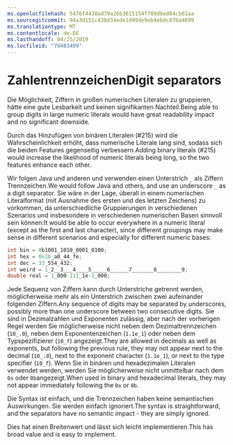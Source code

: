 ```yaml
---
ms.openlocfilehash: 5476f4438ad79a26b3615154f789d8ed04cb61aa
ms.sourcegitcommit: 94a3d151c438d34ede1d99de9eb4ebdc07ba4699
ms.translationtype: MT
ms.contentlocale: de-DE
ms.lasthandoff: 04/25/2019
ms.locfileid: "79483499"
---
```

# <a name="digit-separators"></a><span data-ttu-id="f0110-101">Zahlentrennzeichen</span><span class="sxs-lookup"><span data-stu-id="f0110-101">Digit separators</span></span>

<span data-ttu-id="f0110-102">Die Möglichkeit, Ziffern in großen numerischen Literalen zu gruppieren, hätte eine gute Lesbarkeit und keinen signifikanten Nachteil.</span><span class="sxs-lookup"><span data-stu-id="f0110-102">Being able to group digits in large numeric literals would have great readability impact and no significant downside.</span></span> 

<span data-ttu-id="f0110-103">Durch das Hinzufügen von binären Literalen (#215) wird die Wahrscheinlichkeit erhöht, dass numerische Literale lang sind, sodass sich die beiden Features gegenseitig verbessern.</span><span class="sxs-lookup"><span data-stu-id="f0110-103">Adding binary literals (#215) would increase the likelihood of numeric literals being long, so the two features enhance each other.</span></span> 

<span data-ttu-id="f0110-104">Wir folgen Java und anderen und verwenden einen Unterstrich `_` als Ziffern Trennzeichen.</span><span class="sxs-lookup"><span data-stu-id="f0110-104">We would follow Java and others, and use an underscore `_` as a digit separator.</span></span> <span data-ttu-id="f0110-105">Sie wäre in der Lage, überall in einem numerischen Literalformat (mit Ausnahme des ersten und des letzten Zeichens) zu vorkommen, da unterschiedliche Gruppierungen in verschiedenen Szenarios und insbesondere in verschiedenen numerischen Basen sinnvoll sein können:</span><span class="sxs-lookup"><span data-stu-id="f0110-105">It would be able to occur everywhere in a numeric literal (except as the first and last character), since different groupings may make sense in different scenarios and especially for different numeric bases:</span></span>

```csharp
int bin = 0b1001_1010_0001_0100;
int hex = 0x1b_a0_44_fe;
int dec = 33_554_432;
int weird = 1_2__3___4____5_____6______7_______8________9;
double real = 1_000.111_1e-1_000;
```

<span data-ttu-id="f0110-106">Jede Sequenz von Ziffern kann durch Unterstriche getrennt werden, möglicherweise mehr als ein Unterstrich zwischen zwei aufeinander folgenden Ziffern.</span><span class="sxs-lookup"><span data-stu-id="f0110-106">Any sequence of digits may be separated by underscores, possibly more than one underscore between two consecutive digits.</span></span> <span data-ttu-id="f0110-107">Sie sind in Dezimalzahlen und Exponenten zulässig, aber nach der vorherigen Regel werden Sie möglicherweise nicht neben dem Dezimaltrennzeichen (`10_.0`), neben dem Exponentenzeichen (`1.1e_1`) oder neben dem Typspezifizierer (`10_f`) angezeigt.</span><span class="sxs-lookup"><span data-stu-id="f0110-107">They are allowed in decimals as well as exponents, but following the previous rule, they may not appear next to the decimal (`10_.0`), next to the exponent character (`1.1e_1`), or next to the type specifier (`10_f`).</span></span> <span data-ttu-id="f0110-108">Wenn Sie in binären und hexadezimalen Literalen verwendet werden, werden Sie möglicherweise nicht unmittelbar nach dem `0x` oder `0b`angezeigt.</span><span class="sxs-lookup"><span data-stu-id="f0110-108">When used in binary and hexadecimal literals, they may not appear immediately following the `0x` or `0b`.</span></span>

<span data-ttu-id="f0110-109">Die Syntax ist einfach, und die Trennzeichen haben keine semantischen Auswirkungen. Sie werden einfach ignoriert.</span><span class="sxs-lookup"><span data-stu-id="f0110-109">The syntax is straightforward, and the separators have no semantic impact - they are simply ignored.</span></span>

<span data-ttu-id="f0110-110">Dies hat einen Breitenwert und lässt sich leicht implementieren.</span><span class="sxs-lookup"><span data-stu-id="f0110-110">This has broad value and is easy to implement.</span></span>
